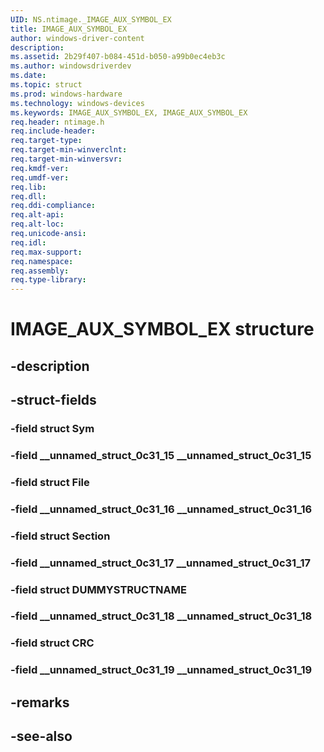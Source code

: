 ```yaml
---
UID: NS.ntimage._IMAGE_AUX_SYMBOL_EX
title: IMAGE_AUX_SYMBOL_EX
author: windows-driver-content
description: 
ms.assetid: 2b29f407-b084-451d-b050-a99b0ec4eb3c
ms.author: windowsdriverdev
ms.date: 
ms.topic: struct
ms.prod: windows-hardware
ms.technology: windows-devices
ms.keywords: IMAGE_AUX_SYMBOL_EX, IMAGE_AUX_SYMBOL_EX
req.header: ntimage.h
req.include-header:
req.target-type:
req.target-min-winverclnt:
req.target-min-winversvr:
req.kmdf-ver:
req.umdf-ver:
req.lib:
req.dll:
req.ddi-compliance:
req.alt-api:
req.alt-loc:
req.unicode-ansi:
req.idl:
req.max-support:
req.namespace:
req.assembly:
req.type-library:
---
```


# IMAGE_AUX_SYMBOL_EX structure

## -description



## -struct-fields

### -field struct Sym			
 	
### -field __unnamed_struct_0c31_15 __unnamed_struct_0c31_15			
 	
### -field struct File			
 	
### -field __unnamed_struct_0c31_16 __unnamed_struct_0c31_16			
 	
### -field struct Section			
 	
### -field __unnamed_struct_0c31_17 __unnamed_struct_0c31_17			
 	
### -field struct DUMMYSTRUCTNAME			
 	
### -field __unnamed_struct_0c31_18 __unnamed_struct_0c31_18			
 	
### -field struct CRC			
 	
### -field __unnamed_struct_0c31_19 __unnamed_struct_0c31_19			
 	
## -remarks

## -see-also